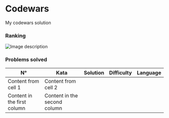 # Codewars
My codewars solution
### Ranking
![Image description](https://www.codewars.com/users/Pierlu1586/badges/large)
### Problems solved
N° | Kata | Solution | Difficulty | Language
------------ | ------------- | ------------- | ------------- | -------------
Content from cell 1 | Content from cell 2
Content in the first column | Content in the second column
